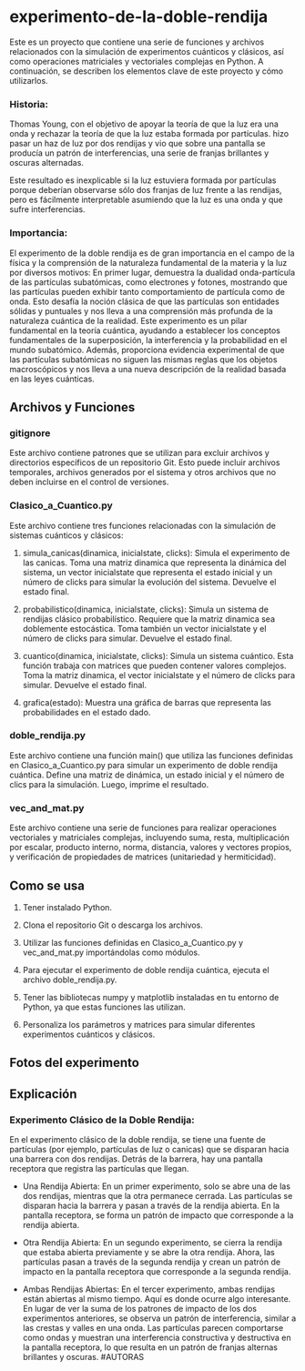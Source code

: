 # experimento-de-la-doble-rendija
Este es un proyecto que contiene una serie de funciones y archivos relacionados con la simulación de experimentos cuánticos y clásicos, así como operaciones matriciales y vectoriales complejas en Python. A continuación, se describen los elementos clave de este proyecto y cómo utilizarlos.

### Historia:
Thomas Young, con el objetivo de apoyar la teoría de que la luz era una onda y rechazar la teoría de que la luz estaba formada por partículas.
hizo pasar un haz de luz por dos rendijas y vio que sobre una pantalla se producía un patrón de interferencias, una serie de franjas brillantes y oscuras alternadas.

Este resultado es inexplicable si la luz estuviera formada por partículas porque deberían observarse sólo dos franjas de luz frente a las rendijas, pero es fácilmente interpretable asumiendo que la luz es una onda y que sufre interferencias.

### Importancia:
El experimento de la doble rendija es de gran importancia en el campo de la física y la comprensión de la naturaleza fundamental de la materia y la luz por diversos motivos:
En primer lugar, demuestra la dualidad onda-partícula de las partículas subatómicas, como electrones y fotones, mostrando que las partículas pueden exhibir tanto comportamiento de partícula como de onda. Esto desafía la noción clásica de que las partículas son entidades sólidas y puntuales y nos lleva a una comprensión más profunda de la naturaleza cuántica de la realidad.
Este experimento es un pilar fundamental en la teoría cuántica, ayudando a establecer los conceptos fundamentales de la superposición, la interferencia y la probabilidad en el mundo subatómico. Además, proporciona evidencia experimental de que las partículas subatómicas no siguen las mismas reglas que los objetos macroscópicos y nos lleva a una nueva descripción de la realidad basada en las leyes cuánticas.
## Archivos y Funciones

### gitignore

Este archivo contiene patrones que se utilizan para excluir archivos y directorios específicos de un repositorio Git. Esto puede incluir archivos temporales, archivos generados por el sistema y otros archivos que no deben incluirse en el control de versiones.

### Clasico_a_Cuantico.py

Este archivo contiene tres funciones relacionadas con la simulación de sistemas cuánticos y clásicos:

1. simula_canicas(dinamica, inicialstate, clicks): Simula el experimento de las canicas. Toma una matriz dinamica que representa la dinámica del sistema, un vector inicialstate que representa el estado inicial y un número de clicks para simular la evolución del sistema. Devuelve el estado final.

2. probabilistico(dinamica, inicialstate, clicks): Simula un sistema de rendijas clásico probabilístico. Requiere que la matriz dinamica sea doblemente estocástica. Toma también un vector inicialstate y el número de clicks para simular. Devuelve el estado final.

3. cuantico(dinamica, inicialstate, clicks): Simula un sistema cuántico. Esta función trabaja con matrices que pueden contener valores complejos. Toma la matriz dinamica, el vector inicialstate y el número de clicks para simular. Devuelve el estado final.

4. grafica(estado): Muestra una gráfica de barras que representa las probabilidades en el estado dado.

### doble_rendija.py

Este archivo contiene una función main() que utiliza las funciones definidas en Clasico_a_Cuantico.py para simular un experimento de doble rendija cuántica. Define una matriz de dinámica, un estado inicial y el número de clics para la simulación. Luego, imprime el resultado.

### vec_and_mat.py

Este archivo contiene una serie de funciones para realizar operaciones vectoriales y matriciales complejas, incluyendo suma, resta, multiplicación por escalar, producto interno, norma, distancia, valores y vectores propios, y verificación de propiedades de matrices (unitariedad y hermiticidad).

## Como se usa

1. Tener instalado Python.

2. Clona el repositorio Git o descarga los archivos.

3. Utilizar las funciones definidas en Clasico_a_Cuantico.py y vec_and_mat.py importándolas como módulos.

4. Para ejecutar el experimento de doble rendija cuántica, ejecuta el archivo doble_rendija.py.

5. Tener las bibliotecas numpy y matplotlib instaladas en tu entorno de Python, ya que estas funciones las utilizan.

6. Personaliza los parámetros y matrices para simular diferentes experimentos cuánticos y clásicos.

## Fotos del experimento
   


## Explicación
### Experimento Clásico de la Doble Rendija:
En el experimento clásico de la doble rendija, se tiene una fuente de partículas (por ejemplo, partículas de luz o canicas) que se disparan hacia una barrera con dos rendijas. Detrás de la barrera, hay una pantalla receptora que registra las partículas que llegan.

- Una Rendija Abierta: En un primer experimento, solo se abre una de las dos rendijas, mientras que la otra permanece cerrada. Las partículas se disparan hacia la barrera y pasan a través de la rendija abierta. En la pantalla receptora, se forma un patrón de impacto que corresponde a la rendija abierta.

- Otra Rendija Abierta: En un segundo experimento, se cierra la rendija que estaba abierta previamente y se abre la otra rendija. Ahora, las partículas pasan a través de la segunda rendija y crean un patrón de impacto en la pantalla receptora que corresponde a la segunda rendija.

- Ambas Rendijas Abiertas: En el tercer experimento, ambas rendijas están abiertas al mismo tiempo. Aquí es donde ocurre algo interesante. En lugar de ver la suma de los patrones de impacto de los dos experimentos anteriores, se observa un patrón de interferencia, similar a las crestas y valles en una onda. Las partículas parecen comportarse como ondas y muestran una interferencia constructiva y destructiva en la pantalla receptora, lo que resulta en un patrón de franjas alternas brillantes y oscuras.
#AUTORAS

